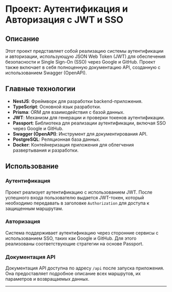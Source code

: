# Проект: Аутентификация и Авторизация с JWT и SSO

## Описание

Этот проект представляет собой реализацию системы аутентификации и авторизации, использующую JSON Web Token (JWT) для обеспечения безопасности и Single Sign-On (SSO) через Google и GitHub. Проект также включает в себя полноценную документацию API, созданную с использованием Swagger (OpenAPI).

## Главные технологии

- **NestJS**: Фреймворк для разработки backend-приложения.
- **TypeScript**: Основной язык разработки.
- **Prisma**: ORM для взаимодействия с базой данных.
- **JWT**: Механизм для генерации и проверки токенов аутентификации.
- **Passport**: Библиотека для реализации аутентификации, включая SSO через Google и GitHub.
- **Swagger (OpenAPI)**: Инструмент для документирования API.
- **PostgreSQL**: Реляционная база данных.
- **Docker**: Контейнеризация приложения для облегчения развертывания и разработки.

## Использование

### Аутентификация

Проект реализует аутентификацию с использованием JWT. После успешного входа пользователю выдается JWT-токен, который необходимо передавать в заголовке `Authorization` для доступа к защищенным маршрутам.

### Авторизация

Система поддерживает аутентификацию через сторонние сервисы с использованием SSO, таких как Google и GitHub. Для этого реализованы соответствующие стратегии на основе Passport.

### Документация API

Документация API доступна по адресу `/api` после запуска приложения. Она предоставляет подробное описание всех маршрутов, их параметров и возвращаемых данных.

****